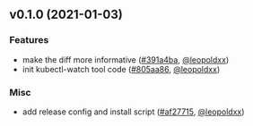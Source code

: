 <a name="v0.1.0"></a>
## v0.1.0 (2021-01-03)

### Features

* make the diff more informative ([#391a4ba](https://github.com/leopoldxx/kube-watch-diff/commit/391a4baaa003991168b5fcacb246b2c32bff93d7), [@leopoldxx](https://github.com/leopoldxx))
* init kubectl-watch tool code ([#805aa86](https://github.com/leopoldxx/kube-watch-diff/commit/805aa86fc646ca5ac3af004c1c4b46f2087b21ac), [@leopoldxx](https://github.com/leopoldxx))

### Misc

* add release config and install script ([#af27715](https://github.com/leopoldxx/kube-watch-diff/commit/af277159a7af362dd5e0894e1091e15ddc0b0918), [@leopoldxx](https://github.com/leopoldxx))

